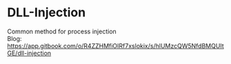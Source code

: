 # DLL-Injection
Common method for process injection<br>
Blog: https://app.gitbook.com/o/R4ZZHMfiOIRf7xslokix/s/hlUMzcQW5NfdBMQUItGE/dll-injection
